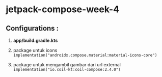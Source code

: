 # jetpack-compose-week-4

## Configurations :

1. **app/build.gradle.kts**
  1. package untuk icons
     `implementation("androidx.compose.material:material-icons-core")`

  3. package untuk mengambil gambar dari url external
      `implementation("io.coil-kt:coil-compose:2.4.0")`
      
